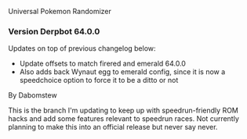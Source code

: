 Universal Pokemon Randomizer

### Version Derpbot 64.0.0

Updates on top of previous changelog below:

 - Update offsets to match firered and emerald 64.0.0
 - Also adds back Wynaut egg to emerald config, since it is now a speedchoice option to force it to be a ditto or not
 
 

By Dabomstew

This is the branch I'm updating to keep up with speedrun-friendly ROM hacks and add some features relevant to speedrun races. Not currently planning to make this into an official release but never say never.

